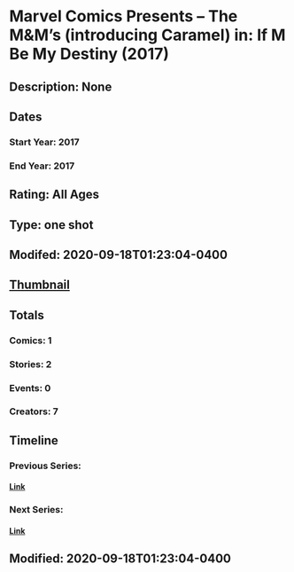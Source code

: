 # Marvel Comics Presents – The M&M’s (introducing Caramel) in: If M Be My Destiny (2017)
## Description: None
## Dates
### Start Year: 2017
### End Year: 2017
## Rating: All Ages
## Type: one shot
## Modifed: 2020-09-18T01:23:04-0400
## [Thumbnail](http://i.annihil.us/u/prod/marvel/i/mg/b/40/image_not_available.jpg)
## Totals
### Comics: 1
### Stories: 2
### Events: 0
### Creators: 7
## Timeline
### Previous Series: 
#### [Link]()
### Next Series: 
#### [Link]()
## Modified: 2020-09-18T01:23:04-0400